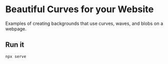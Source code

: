 # Beautiful Curves for your Website

Examples of creating backgrounds that use curves, waves, and blobs on a webpage. 


## Run it

```
npx serve
```

